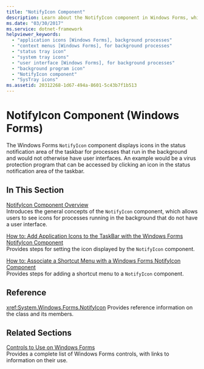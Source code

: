 ```yaml
---
title: "NotifyIcon Component"
description: Learn about the NotifyIcon component in Windows Forms, which displays icons in the the taskbar for processes that run in the background.
ms.date: "03/30/2017"
ms.service: dotnet-framework
helpviewer_keywords:
  - "application icons [Windows Forms], background processes"
  - "context menus [Windows Forms], for background processes"
  - "status tray icon"
  - "system tray icons"
  - "user interface [Windows Forms], for background processes"
  - "background program icon"
  - "NotifyIcon component"
  - "SysTray icons"
ms.assetid: 20312268-1d67-494a-8601-5c43b7f1b513
---
```

# NotifyIcon Component (Windows Forms)

The Windows Forms `NotifyIcon` component displays icons in the status notification area of the taskbar for processes that run in the background and would not otherwise have user interfaces. An example would be a virus protection program that can be accessed by clicking an icon in the status notification area of the taskbar.

## In This Section

[NotifyIcon Component Overview](notifyicon-component-overview-windows-forms.md)\
Introduces the general concepts of the `NotifyIcon` component, which allows users to see icons for processes running in the background that do not have a user interface.

[How to: Add Application Icons to the TaskBar with the Windows Forms NotifyIcon Component](app-icons-to-the-taskbar-with-wf-notifyicon.md)\
Provides steps for setting the icon displayed by the `NotifyIcon` component.

[How to: Associate a Shortcut Menu with a Windows Forms NotifyIcon Component](how-to-associate-a-shortcut-menu-with-a-windows-forms-notifyicon-component.md)\
Provides steps for adding a shortcut menu to a `NotifyIcon` component.

## Reference

<xref:System.Windows.Forms.NotifyIcon>
Provides reference information on the class and its members.

## Related Sections

[Controls to Use on Windows Forms](controls-to-use-on-windows-forms.md)\
Provides a complete list of Windows Forms controls, with links to information on their use.
